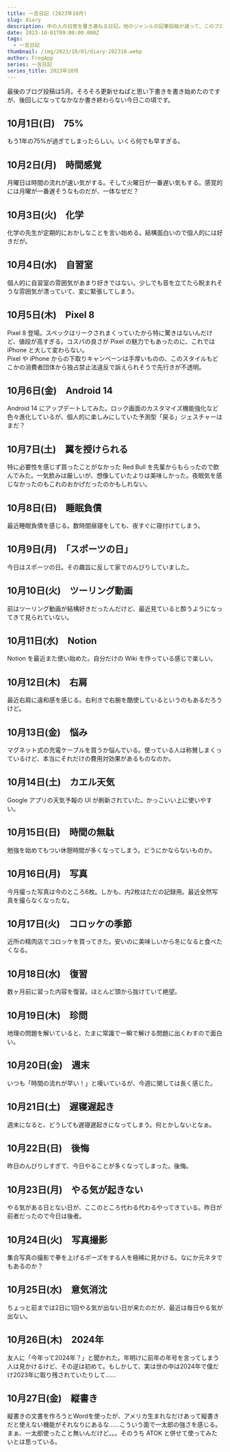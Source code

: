 ```yaml
---
title: 一言日記 (2023年10月)
slug: diary
description: 中の人の日常を書き連ねる日記。他のジャンルの記事投稿が減って、このブログのメイン企画になってきている気がする。
date: 2023-10-01T09:00:00.000Z
tags:
  - 一言日記
thumbnail: /img/2023/10/01/diary-202310.webp
author: FrogApp
series: 一言日記
series_title: 2023年10月
---
```


最後のブログ投稿は5月。そろそろ更新せねばと思い下書きを書き始めたのですが、後回しになってなかなか書き終わらない今日この頃です。

## 10月1日(日)　75%

もう1年の75%が過ぎてしまったらしい。いくら何でも早すぎる。

## 10月2日(月)　時間感覚

月曜日は時間の流れが速い気がする。そして火曜日が一番遅い気もする。感覚的には月曜が一番遅そうなものだが、一体なぜだ？

## 10月3日(火)　化学

化学の先生が定期的におかしなことを言い始める。結構面白いので個人的には好きだが。

## 10月4日(水)　自習室

個人的に自習室の雰囲気があまり好きではない。少しでも音を立てたら睨まれそうな雰囲気が漂っていて、変に緊張してしまう。

## 10月5日(木)　Pixel 8

Pixel 8 登場。スペックはリークされまくっていたから特に驚きはないんだけど、値段が高すぎる。コスパの良さが Pixel の魅力でもあったのに、これでは iPhone と大して変わらない。\
Pixel や iPhone からの下取りキャンペーンは手厚いものの、このスタイルもどこかの消費者団体から独占禁止法違反で訴えられそうで先行きが不透明。

## 10月6日(金)　Android 14

Android 14 にアップデートしてみた。ロック画面のカスタマイズ機能強化など色々進化しているが、個人的に楽しみにしていた予測型「戻る」ジェスチャーはまだ？

## 10月7日(土)　翼を授けられる

特に必要性を感じず買ったことがなかった Red Bull を先輩からもらったので飲んでみた。一気飲みは厳しいが、想像していたよりは美味しかった。夜眠気を感じなかったのもこれのおかげだったのかもしれない。

## 10月8日(日)　睡眠負債

最近睡眠負債を感じる。数時間昼寝をしても、夜すぐに寝付けてしまう。

## 10月9日(月)　「スポーツの日」

今日はスポーツの日。その趣旨に反して家でのんびりしていました。

## 10月10日(火)　ツーリング動画

前はツーリング動画が結構好きだったんだけど、最近見ていると酔うようになってきて見られていない。

## 10月11日(水)　Notion

Notion を最近また使い始めた。自分だけの Wiki を作っている感じで楽しい。

## 10月12日(木)　右肩

最近右肩に違和感を感じる。右利きで右腕を酷使しているというのもあるだろうけど。

## 10月13日(金)　悩み

マグネット式の充電ケーブルを買うか悩んでいる。使っている人は称賛しまくっているけど、本当にそれだけの費用対効果があるものなのか。

## 10月14日(土)　カエル天気

Google アプリの天気予報の UI が刷新されていた。かっこいい上に使いやすい。

## 10月15日(日)　時間の無駄

勉強を始めてもつい休憩時間が多くなってしまう。どうにかならないものか。

## 10月16日(月)　写真

今月撮った写真は今のところ6枚。しかも、内2枚はただの記録用。最近全然写真を撮らなくなったな。

## 10月17日(火)　コロッケの季節

近所の精肉店でコロッケを買ってきた。安いのに美味しいから冬になると食べたくなる。

## 10月18日(水)　復習

数ヶ月前に習った内容を復習。ほとんど頭から抜けていて絶望。

## 10月19日(木)　珍問

地理の問題を解いていると、たまに常識で一瞬で解ける問題に出くわすので面白い。

## 10月20日(金)　週末

いつも「時間の流れが早い！」と嘆いているが、今週に関しては長く感じた。

## 10月21日(土)　遅寝遅起き

週末になると、どうしても遅寝遅起きになってしまう。何とかしないとなぁ。

## 10月22日(日)　後悔

昨日のんびりしすぎて、今日やることが多くなってしまった。後悔。

## 10月23日(月)　やる気が起きない

やる気がある日とない日が、ここのところ代わる代わるやってきている。昨日が前者だったので今日は後者。

## 10月24日(火)　写真撮影

集合写真の撮影で拳を上げるポーズをする人を極稀に見かける。なにか元ネタでもあるのか？

## 10月25日(水)　意気消沈

ちょっと前までは2日に1回やる気が出ない日が来たのだが、最近は毎日やる気が出ない。

## 10月26日(木)　2024年

友人に「今年って2024年？」と聞かれた。年明けに前年の年号を言ってしまう人は見かけるけど、その逆は初めて。もしかして、実は世の中は2024年で僕だけ2023年に取り残されていたりして……

## 10月27日(金)　縦書き

縦書きの文書を作ろうとWordを使ったが、アメリカ生まれなだけあって縦書きだと使えない機能がそれなりにあるな……こういう面で一太郎の強さを感じる。まぁ、一太郎使ったこと無いんだけど。。。そのうち ATOK と併せて使ってみたいとは思っている。
